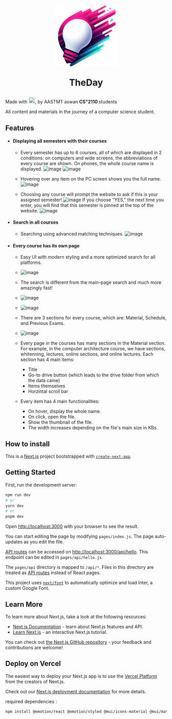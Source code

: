 


# <p align="center" ><img align="center" src="https://raw.githubusercontent.com/DevAbdoTolba/theday/main/public/icon-192x192.png"><br> <br> TheDay </p>

Made with <img height=20 width=20 src="https://cdn-0.emojis.wiki/emoji-pics-lf/telegram/heart-with-ribbon-telegram.gif" />, by AASTMT aswan <strong> CS"2110 </strong> students

All content and materials in the journey of a computer science student.

## Features

- #### Displaying all semesters with their courses
  - Every semester has up to 6 courses, all of which are displayed in 2 conditions: on computers and wide screens, the abbreviations of every course are shown. On phones, the whole course name is displayed.
  ![image](https://github.com/DevAbdoTolba/theday/assets/100101090/2ac5bd87-98e7-4e4a-8185-e354a5d48c2c)
  ![image](https://github.com/DevAbdoTolba/theday/assets/100101090/29670cae-8d25-4e54-9761-f840292fc7a9)
  
  - Hovering over any item on the PC screen shows you the full name.
  ![image](https://github.com/DevAbdoTolba/theday/assets/100101090/79ac5bdb-4205-4b9f-9d97-9f19cffe2f3d)
  
  - Choosing any course will prompt the website to ask if this is your assigned semester!
    ![image](https://github.com/DevAbdoTolba/theday/assets/100101090/21e7eb30-96b1-4544-b442-aaf0cb8c1321)
     If you choose "YES," the next time you enter, you will find that this semester is pinned at the top of the website.
     ![image](https://github.com/DevAbdoTolba/theday/assets/100101090/7e289473-31bb-44cb-9c55-80d0c50b4f1c)

- #### Search in all courses
  - Searching using advanced matching techniques.
    ![image](https://github.com/DevAbdoTolba/theday/assets/100101090/ee5d1117-f3c8-4488-840a-3e77c69cd72e)

- #### Every course has its own page
  - Easy UI with modern styling and a more optimized search for all platforms.

  - ![image](https://github.com/DevAbdoTolba/theday/assets/100101090/9312fbf2-29d3-45bd-9174-56f14aa8a048)
  
  - The search is different from the main-page search and much more amazingly fast!
  - ![image](https://github.com/DevAbdoTolba/theday/assets/100101090/a1f9553a-a5bd-41f6-9071-40dba0f05afd)
  - ![image](https://github.com/DevAbdoTolba/theday/assets/100101090/0432310f-bf35-48ab-af82-949474bb285c)
  
  - There are 3 sections for every course, which are: Material, Schedule, and Previous Exams.
  - ![image](https://github.com/DevAbdoTolba/theday/assets/100101090/7d58156f-8662-44ab-83b9-0175e88d18b3)

  - Every page in the courses has many sections in the Material section. For example, in the computer architecture course, we have sections, whitenning, lectures, online sections, and online lectures. Each section has 4 main items:
    - Title
    - Go-to drive button (which leads to the drive folder from which the data came)
    - Items themselves
    - Horzintal scroll bar
  - Every item has 4 main functionalities:
    - On hover, display the whole name.
    - On click, open the file.
    - Show the thumbnail of the file.
    - The width increases depending on the file's main size in KBs.
    
   


## How to install


This is a [Next.js](https://nextjs.org/) project bootstrapped with [`create-next-app`](https://github.com/vercel/next.js/tree/canary/packages/create-next-app).

## Getting Started

First, run the development server:

```bash
npm run dev
# or
yarn dev
# or
pnpm dev
```
Open [http://localhost:3000](http://localhost:3000) with your browser to see the result.

You can start editing the page by modifying `pages/index.js`. The page auto-updates as you edit the file.

[API routes](https://nextjs.org/docs/api-routes/introduction) can be accessed on [http://localhost:3000/api/hello](http://localhost:3000/api/hello). This endpoint can be edited in `pages/api/hello.js`.

The `pages/api` directory is mapped to `/api/*`. Files in this directory are treated as [API routes](https://nextjs.org/docs/api-routes/introduction) instead of React pages.

This project uses [`next/font`](https://nextjs.org/docs/basic-features/font-optimization) to automatically optimize and load Inter, a custom Google Font.

## Learn More

To learn more about Next.js, take a look at the following resources:

- [Next.js Documentation](https://nextjs.org/docs) - learn about Next.js features and API.
- [Learn Next.js](https://nextjs.org/learn) - an interactive Next.js tutorial.

You can check out [the Next.js GitHub repository](https://github.com/vercel/next.js/) - your feedback and contributions are welcome!

## Deploy on Vercel

The easiest way to deploy your Next.js app is to use the [Vercel Platform](https://vercel.com/new?utm_medium=default-template&filter=next.js&utm_source=create-next-app&utm_campaign=create-next-app-readme) from the creators of Next.js.

Check out our [Next.js deployment documentation](https://nextjs.org/docs/deployment) for more details.


required dependencies :
```bash
npm install @emotion/react @emotion/styled @mui/icons-material @mui/material @next/font @vercel/analytics eslint eslint-config-next googleapis next next-pwa react react-dom react-draggable 
```
